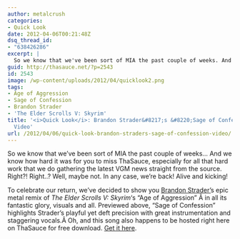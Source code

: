 ```yaml
---
author: metalcrush
categories:
- Quick Look
date: 2012-04-06T00:21:48Z
dsq_thread_id:
- "638426286"
excerpt: |
  So we know that we've been sort of MIA the past couple of weeks. And we know how hard it was for you to miss ThaSauce, especially for all that hard work that we do gathering the latest VGM news. ...Well, maybe not. In any case, we're back! To celebrate our return, we've decided to show you Brandon Strader's epic metal remix of <i>TESV: Skyrim</i>'s "Age of Aggression"  in all its fantastic glory, visuals and all.
guid: http://thasauce.net/?p=2543
id: 2543
image: /wp-content/uploads/2012/04/quicklook2.png
tags:
- Age of Aggression
- Sage of Confession
- Brandon Strader
- 'The Elder Scrolls V: Skyrim'
title: '<i>Quick Look</i>: Brandon Strader&#8217;s &#8220;Sage of Confession&#8221;
  Video'
url: /2012/04/06/quick-look-brandon-straders-sage-of-confession-video/
---
```


<center>
</center>

So we know that we&#8217;ve been sort of MIA the past couple of weeks&#8230; And we know how hard it was for you to miss ThaSauce, especially for all that hard work that we do gathering the latest VGM news straight from the source. Right?! Right..? Well, maybe not. In any case, we&#8217;re back! Alive and kicking!

To celebrate our return, we&#8217;ve decided to show you [Brandon Strader&#8217;](http://www.bstrader.net/)s epic metal remix of _The Elder Scrolls V: Skyrim_&#8216;s &#8220;Age of Aggression&#8221; Â in all its fantastic glory, visuals and all. Previewed above, &#8220;Sage of Confession&#8221; highlights Strader&#8217;s playful yet deft precision with great instrumentation and staggering vocals.Â Oh, and this song also happens to be hosted right here on ThaSauce for free download. [Get it here](http://remix.thasauce.net/song/RTS0308/).